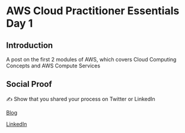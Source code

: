 # AWS Cloud Practitioner Essentials Day 1

## Introduction

A post on the first 2 modules of AWS, which covers Cloud Computing Concepts and AWS Compute Services

## Social Proof

✍️ Show that you shared your process on Twitter or LinkedIn

[Blog](https://michaeldurkan.com/2021/11/23/100daysofcloud-day28-awsessentialsday1/)

[LinkedIn](https://www.linkedin.com/posts/michael-durkan-1a72a759_100-days-of-cloud-day-28-aws-cloud-practitioner-activity-6869047918238711808-gE1h)
